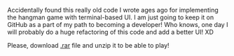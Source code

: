 Accidentally found this really old code I wrote ages ago for implementing the hangman game with terminal-based UI. I am just going to keep it on GitHub as a part of my path to becoming a developer! Who knows, one day I will probably do a huge refactoring of this code and add a better UI! XD 

Please, download [.rar](https://github.com/artem-tkachuk/hangman/blob/master/Gibbet.rar) file and unzip it to be able to play!

